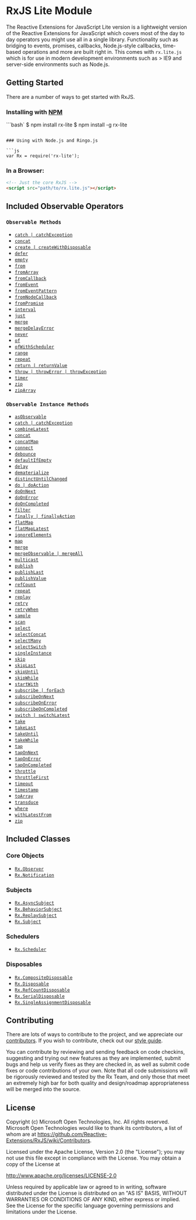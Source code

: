 # RxJS Lite Module #

The Reactive Extensions for JavaScript Lite version is a lightweight version of the Reactive Extensions for JavaScript which covers most of the day to day operators you might use all in a single library.  Functionality such as bridging to events, promises, callbacks, Node.js-style callbacks, time-based operations and more are built right in.  This comes with `rx.lite.js` which is for use in modern development environments such as > IE9 and server-side environments such as Node.js.

## Getting Started

There are a number of ways to get started with RxJS. 

### Installing with [NPM](https://npmjs.org/)

```bash`
$ npm install rx-lite
$ npm install -g rx-lite
```

### Using with Node.js and Ringo.js

```js
var Rx = require('rx-lite');
```

### In a Browser:

```html
<!-- Just the core RxJS -->
<script src="path/to/rx.lite.js"></script>
```

## Included Observable Operators ##

### `Observable Methods`
- [`catch | catchException`](../../doc/api/core/operators/catch.md)
- [`concat`](../../doc/api/core/operators/concat.md)
- [`create | createWithDisposable`](../../doc/api/core/operators/create.md)
- [`defer`](../../doc/api/core/operators/defer.md)
- [`empty`](../../doc/api/core/operators/empty.md)
- [`from`](../../doc/api/core/operators/from.md)
- [`fromArray`](../../doc/api/core/operators/fromarray.md)
- [`fromCallback`](../../doc/api/core/operators/fromcallback.md)
- [`fromEvent`](../../doc/api/core/operators/fromevent.md)
- [`fromEventPattern`](../../doc/api/core/operators/fromeventpattern.md)
- [`fromNodeCallback`](../../doc/api/core/operators/fromnodecallback.md)
- [`fromPromise`](../../doc/api/core/operators/frompromise.md)
- [`interval`](../../doc/api/core/operators/interval.md)
- [`just`](../../doc/api/core/operators/return.md)
- [`merge`](../../doc/api/core/operators/merge.md)
- [`mergeDelayError`](../../doc/api/core/operators/mergedelayerror.md)
- [`never`](../../doc/api/core/operators/never.md)
- [`of`](../../doc/api/core/operators/of.md)
- [`ofWithScheduler`](../../doc/api/core/operators/ofwithscheduler.md)
- [`range`](../../doc/api/core/operators/range.md)
- [`repeat`](../../doc/api/core/operators/repeat.md)
- [`return | returnValue`](../../doc/api/core/operators/return.md)
- [`throw | throwError | throwException`](../../doc/api/core/operators/throw.md)
- [`timer`](../../doc/api/core/operators/timer.md)
- [`zip`](../../doc/api/core/operators/zip.md)
- [`zipArray`](../../doc/api/core/operators/ziparray.md)

### `Observable Instance Methods`
- [`asObservable`](../../doc/api/core/operators/asobservable.md)
- [`catch | catchException`](../../doc/api/core/operators/catchproto.md)
- [`combineLatest`](../../doc/api/core/operators/combinelatest.md)
- [`concat`](../../doc/api/core/operators/concatproto.md)
- [`concatMap`](../../doc/api/core/operators/concatmap.md)
- [`connect`](../../doc/api/core/operators/connect.md)
- [`debounce`](../../doc/api/core/operators/debounce.md)  
- [`defaultIfEmpty`](../../doc/api/core/operators/defaultifempty.md)
- [`delay`](../../doc/api/core/operators/delay.md)
- [`dematerialize`](../../doc/api/core/operators/dematerialize.md)
- [`distinctUntilChanged`](../../doc/api/core/operators/distinctuntilchanged.md)
- [`do | doAction`](../../doc/api/core/operators/do.md)
- [`doOnNext`](../../doc/api/core/operators/doonnext.md)
- [`doOnError`](../../doc/api/core/operators/doonerror.md)
- [`doOnCompleted`](../../doc/api/core/operators/dooncompleted.md)
- [`filter`](../../doc/api/core/operators/where.md)
- [`finally | finallyAction`](../../doc/api/core/operators/finally.md)
- [`flatMap`](../../doc/api/core/operators/selectmany.md)
- [`flatMapLatest`](../../doc/api/core/operators/flatmaplatest.md)
- [`ignoreElements`](../../doc/api/core/operators/ignoreelements.md)
- [`map`](../../doc/api/core/operators/select.md)
- [`merge`](../../doc/api/core/operators/mergeproto.md)
- [`mergeObservable | mergeAll`](../../doc/api/core/operators/mergeall.md)
- [`multicast`](../../doc/api/core/operators/multicast.md)
- [`publish`](../../doc/api/core/operators/publish.md)
- [`publishLast`](../../doc/api/core/operators/publishlast.md)
- [`publishValue`](../../doc/api/core/operators/publishvalue.md)
- [`refCount`](../../doc/api/core/operators/refcount.md)
- [`repeat`](../../doc/api/core/operators/repeat.md)
- [`replay`](../../doc/api/core/operators/replay.md)
- [`retry`](../../doc/api/core/operators/retry.md)
- [`retryWhen`](../../doc/api/core/operators/retrywhen.md)
- [`sample`](../../doc/api/core/operators/sample.md)
- [`scan`](../../doc/api/core/operators/scan.md)
- [`select`](../../doc/api/core/operators/select.md)
- [`selectConcat`](../../doc/api/core/operators/concatmap.md)
- [`selectMany`](../../doc/api/core/operators/selectmany.md)
- [`selectSwitch`](../../doc/api/core/operators/flatmaplatest.md)
- [`singleInstance`](../../doc/api/core/operators/singleinstance.md)
- [`skip`](../../doc/api/core/operators/skip.md)
- [`skipLast`](../../doc/api/core/operators/skiplast.md)
- [`skipUntil`](../../doc/api/core/operators/skipuntil.md)
- [`skipWhile`](../../doc/api/core/operators/skipwhile.md)
- [`startWith`](../../doc/api/core/operators/startwith.md)
- [`subscribe | forEach`](../../doc/api/core/operators/subscribe.md)
- [`subscribeOnNext`](../../doc/api/core/operators/subscribeonnext.md)
- [`subscribeOnError`](../../doc/api/core/operators/subscribeonerror.md)
- [`subscribeOnCompleted`](../../doc/api/core/operators/subscribeoncompleted.md)
- [`switch | switchLatest`](../../doc/api/core/operators/switch.md)
- [`take`](../../doc/api/core/operators/take.md)
- [`takeLast`](../../doc/api/core/operators/takelast.md)
- [`takeUntil`](../../doc/api/core/operators/takeuntil.md)
- [`takeWhile`](../../doc/api/core/operators/takewhile.md)
- [`tap`](../../doc/api/core/operators/do.md)
- [`tapOnNext`](../../doc/api/core/operators/doonnext.md)
- [`tapOnError`](../../doc/api/core/operators/doonerror.md)
- [`tapOnCompleted`](../../doc/api/core/operators/dooncompleted.md)
- [`throttle`](../../doc/api/core/operators/throttle.md)
- [`throttleFirst`](../../doc/api/core/operators/throttlefirst.md)
- [`timeout`](../../doc/api/core/operators/timeout.md)
- [`timestamp`](../../doc/api/core/operators/timestamp.md)
- [`toArray`](../../doc/api/core/operators/toarray.md)
- [`transduce`](../../doc/api/core/operators/transduce.md)
- [`where`](../../doc/api/core/operators/where.md)
- [`withLatestFrom`](../../doc/api/core/operators/withlatestfrom.md)
- [`zip`](../../doc/api/core/operators/zipproto.md)

## Included Classes ##

### Core Objects
- [`Rx.Observer`](../../doc/api/core/observer.md)
- [`Rx.Notification`](../../doc/api/core/notification.md)

### Subjects

- [`Rx.AsyncSubject`](../../doc/api/subjects/asyncsubject.md)
- [`Rx.BehaviorSubject`](../../doc/api/subjects/behaviorsubject.md)
- [`Rx.ReplaySubject`](../../doc/api/subjects/replaysubject.md)
- [`Rx.Subject`](../../doc/api/subjects/subject.md)

### Schedulers

- [`Rx.Scheduler`](../../doc/api/schedulers/scheduler.md)

### Disposables

- [`Rx.CompositeDisposable`](../../doc/api/disposables/compositedisposable.md)
- [`Rx.Disposable`](../../doc/api/disposables/disposable.md)
- [`Rx.RefCountDisposable`](../../doc/api/disposables/refcountdisposable.md)
- [`Rx.SerialDisposable`](../../doc/api/disposables/serialdisposable.md)
- [`Rx.SingleAssignmentDisposable`](../../doc/api/disposables/singleassignmentdisposable.md)

## Contributing ##

There are lots of ways to contribute to the project, and we appreciate our [contributors](https://github.com/Reactive-Extensions/RxJS/wiki/Contributors).  If you wish to contribute, check out our [style guide]((https://github.com/Reactive-Extensions/RxJS/tree/master/doc/contributing)).

You can contribute by reviewing and sending feedback on code checkins, suggesting and trying out new features as they are implemented, submit bugs and help us verify fixes as they are checked in, as well as submit code fixes or code contributions of your own. Note that all code submissions will be rigorously reviewed and tested by the Rx Team, and only those that meet an extremely high bar for both quality and design/roadmap appropriateness will be merged into the source.

## License ##

Copyright (c) Microsoft Open Technologies, Inc.  All rights reserved.
Microsoft Open Technologies would like to thank its contributors, a list
of whom are at https://github.com/Reactive-Extensions/RxJS/wiki/Contributors.

Licensed under the Apache License, Version 2.0 (the "License"); you
may not use this file except in compliance with the License. You may
obtain a copy of the License at

http://www.apache.org/licenses/LICENSE-2.0

Unless required by applicable law or agreed to in writing, software
distributed under the License is distributed on an "AS IS" BASIS,
WITHOUT WARRANTIES OR CONDITIONS OF ANY KIND, either express or
implied. See the License for the specific language governing permissions
and limitations under the License.
